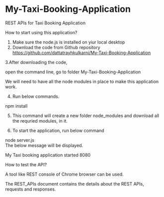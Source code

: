 # My-Taxi-Booking-Application
REST APIs for Taxi Booking Application

How to start using this application?

1. Make sure the node.js is installed on yiur local desktop
2. Download the code from Github repository
https://github.com/dattatrayhkulkarni/My-Taxi-Booking-Application

3.After downloading the code, 

open the command line, go to folder My-Taxi-Booking-Application

We will need to have all the node modules in place to make this application work.

4. Run below commands.

npm install

5. This command will create a new folder node_modules and download all the requried modules, in it.

6. To start the application, run below command

node server.js			
The below message will be displayed.

My Taxi booking application started 8080


How to test the API?

A tool like REST console of Chrome browser can be used.

The REST_APIs document contains the details about the REST APIs, requests and responses.

